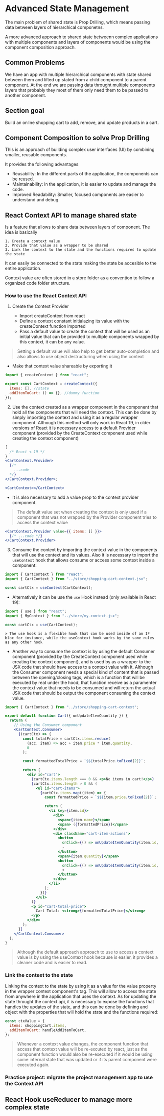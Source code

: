# Advanced State Management

The main problem of shared state is Prop Drilling, which means passing data between layers of hierarchical componetns.

A more advanced approach to shared state betweenn complex applications with multiple components and layers of components would be using the component composition approach.

## Common Problems

We have an app with multiple hierarchical components with state shared between them and lifted up stated from a child component to a parent component. At the end we are passing data throught multiple components layers that probably they most of them only need them to be passed to another component.

## Section goal

Build an online shopping cart to add, remove, and update products in a cart.

## Component Composition to solve Prop Drilling

This is an approach of building complex user interfaces (UI) by combining smaller, reusable components.

It provides the following advantages

- Reusability: In the different parts of the application, the components can be reused.
- Maintainability: In the application, it is easier to update and manage the code.
- Improved Readability: Smaller, focused components are easier to understand and debug.

## React Context API to manage shared state

Is a feature that allows to share data between layers of component. The idea is basically

    1. Create a context value
    2. Provide that value as a wrapper to be shared
    3. Link the context to the state and the functions required to update the state

It can easily be connected to the state making the state be accesible to the entire application.

Context value are often stored in a store folder as a convention to follow a organized code folder structure.

### How to use the React Context API

1. Create the Context Provider

   - Import createContext from react
   - Define a context constant initialazing its value with the createContext function imported
   - Pass a default value to create the context that will be used as an initial value that can be provided to multiple components wrapped by this context, it can be any value.

> Setting a default value will also help to get better auto-completion and also allows to use object destructuring when using the context

- Make that context value shareable by exporting it

```jsx
import { createContext } from "react";

export const CartContext = createContext({
  items: [], //state
  addItemToCart: () => {}, //dummy function
});
```

2. Use the context created as a wrapper component in the component that hold all the components that will need the context. This can be done by simply importing the context and using it as a regular wrapper component. Although this method will only work in React 19, in older versions of React it is necessary access to a default Provider component (provided by the CreateContext component used while creating the context component)

```jsx
{
  /* React < 19 */
}
<CartContext.Provider>
  {/* 
    ...code 
  */}
</CartContext.Provider>;
```

```jsx
<CartContext></CartContext>
```

- It is also necessary to add a value prop to the context provider component.

> The default value set when creating the context is only used if a component that was not wrapped by the Provider component tries to access the context value

```jsx
<CartContext.Provider value={{ items: [] }}>
  {/* ...code */}
</CartContext.Provider>
```

3. Consume the context by importing the context value in the components that will use the context and its values. Also it is necessary to import the `useContext` hook that allows consume or access some context inside a component:

```jsx
import { CartContext } from "react";
import { CartContext } from "../store/shopping-cart-context.jsx";

const cartCtx = useContext(CartContext);
```

- Alternatively it can be use the `use` Hook instead (only available in React 19):

```jsx
import { use } from "react";
import { MyContext } from "../store/my-context.jsx";

const cartCtx = use(CartContext);
```

    > The use hook is a flexible hook that can be used inside of an IF bloc for instance, while the useContext hook works by the same rules as any other hook

- Another way to consume the context is by using the default Consumer component (provided by the CreateContext component used while creating the context component), and is used by as a wrapper to the JSX code that should have access to a context value with it. Although the Consumer component needs a special kind of content that is passed between the opening/closing tags, which is a function that will be executed by reat under the hood, that function receive as a paramenter the context value that needs to be consumed and will return the actual JSX code that should be output the component consuming the context value.

```jsx
import { CartContext } from "../store/shopping-cart-context";

export default function Cart({ onUpdateItemQuantity }) {
  return (
    // Using the Consumer component
    <CartContext.Consumer>
      {(cartCtx) => {
        const totalPrice = cartCtx.items.reduce(
          (acc, item) => acc + item.price * item.quantity,
          0
        );

        const formattedTotalPrice = `$${totalPrice.toFixed(2)}`;

        return (
          <div id="cart">
            {cartCtx.items.length === 0 && <p>No items in cart!</p>}
            {cartCtx.items.length > 0 && (
              <ul id="cart-items">
                {cartCtx.items.map((item) => {
                  const formattedPrice = `$${item.price.toFixed(2)}`;

                  return (
                    <li key={item.id}>
                      <div>
                        <span>{item.name}</span>
                        <span> ({formattedPrice})</span>
                      </div>
                      <div className="cart-item-actions">
                        <button
                          onClick={() => onUpdateItemQuantity(item.id, -1)}>
                          -
                        </button>
                        <span>{item.quantity}</span>
                        <button
                          onClick={() => onUpdateItemQuantity(item.id, 1)}>
                          +
                        </button>
                      </div>
                    </li>
                  );
                })}
              </ul>
            )}
            <p id="cart-total-price">
              Cart Total: <strong>{formattedTotalPrice}</strong>
            </p>
          </div>
        );
      }}
    </CartContext.Consumer>
  );
}
```

> Although the default approach approach to use to access a context value is by using the useContext hook because is easier, it provides a cleaner code and is easier to read.

### Link the context to the state

Linking the context to the state by using it as a value for the value property in the wrapper context component's tag. This will allow to access the state from anywhere in the application that uses the context. As for updating the state throught the context api, it is necessary to expose the functions that handles the updates of the state, and this can be done by defining and object with the properties that will hold the state and the functions required:

```jsx
const ctxValue = {
  items: shoppingCart.items,
  addItemToCart: handleAddItemToCart,
};
```

> Whenever a context value changes, the component function that access that context value will be re-excuted by react, just as the component function would also be re-executed if it would be using some internal state that was updated or if its parent component were executed again.

### Practice project: migrate the project management app to use the Context API

## React Hook useReducer to manage more complex state
